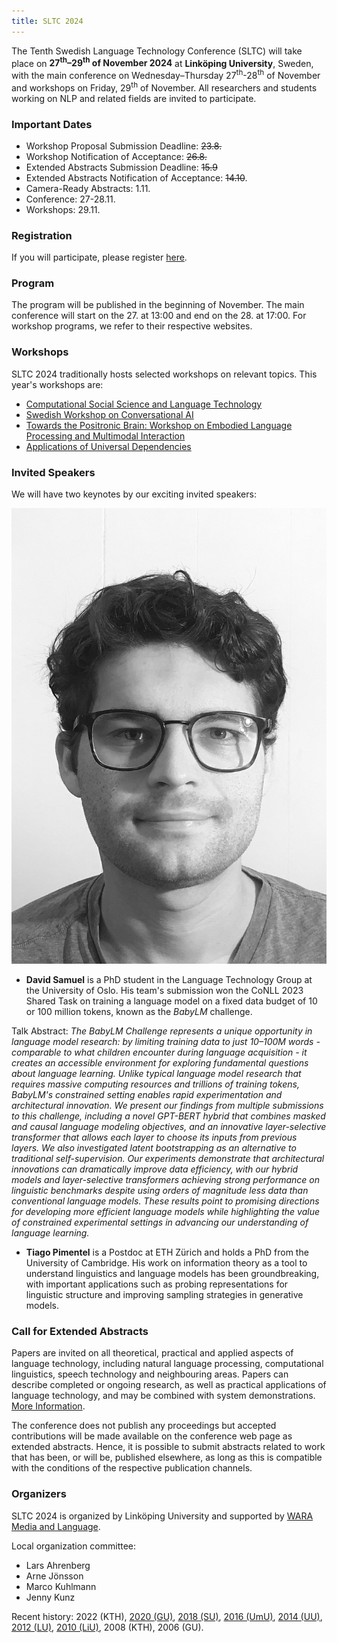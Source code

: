 ```yaml
---
title: SLTC 2024
---
```


The Tenth Swedish Language Technology Conference (SLTC) will take place on **27<sup>th</sup>–29<sup>th</sup> of November 2024** at **Linköping University**, Sweden, with the main conference on Wednesday–Thursday 27<sup>th</sup>-28<sup>th</sup> of November and workshops on Friday, 29<sup>th</sup> of November. All researchers and students working on NLP and related fields are invited to participate. 

### Important Dates

* Workshop Proposal Submission Deadline: ~~23.8.~~
* Workshop Notification of Acceptance: ~~26.8.~~
* Extended Abstracts Submission Deadline: ~~15.9~~
* Extended Abstracts Notification of Acceptance: ~~14.10~~.
* Camera-Ready Abstracts: 1.11. 
* Conference: 27-28.11. 
* Workshops: 29.11.

### Registration

If you will participate, please register [here](https://www.trippus.net/sltc2024_delegate). 

### Program

The program will be published in the beginning of November. The main conference will start on the 27. at 13:00 and end on the 28. at 17:00. For workshop programs, we refer to their respective websites. 

### Workshops

SLTC 2024 traditionally hosts selected workshops on relevant topics. This year's workshops are: 

* [Computational Social Science and Language Technology](https://sites.google.com/view/css-language-tech-workshop)
* [Swedish Workshop on Conversational AI](https://sites.google.com/view/sw-conv-ai-2024/home)
* [Towards the Positronic Brain: Workshop on Embodied Language Processing and Multimodal Interaction](https://gu-clasp.github.io/language-and-perception/events/positronic-brain/)
* [Applications of Universal Dependencies](https://udapp-sltc-2024.github.io)


### Invited Speakers

We will have two keynotes by our exciting invited speakers: 


![David](pictures/david.jpeg)
* **David Samuel** is a PhD student in the Language Technology Group at the University of Oslo. His team's submission won the CoNLL 2023 Shared Task on training a language model on a fixed data budget of 10 or 100 million tokens, known as the *BabyLM* challenge. 

Talk Abstract: *The BabyLM Challenge represents a unique opportunity in language model research: by limiting training data to just 10–100M words - comparable to what children encounter during language acquisition - it creates an accessible environment for exploring fundamental questions about language learning. Unlike typical language model research that requires massive computing resources and trillions of training tokens, BabyLM's constrained setting enables rapid experimentation and architectural innovation. We present our findings from multiple submissions to this challenge, including a novel GPT-BERT hybrid that combines masked and causal language modeling objectives, and an innovative layer-selective transformer that allows each layer to choose its inputs from previous layers. We also investigated latent bootstrapping as an alternative to traditional self-supervision. Our experiments demonstrate that architectural innovations can dramatically improve data efficiency, with our hybrid models and layer-selective transformers achieving strong performance on linguistic benchmarks despite using orders of magnitude less data than conventional language models. These results point to promising directions for developing more efficient language models while highlighting the value of constrained experimental settings in advancing our understanding of language learning.*

* **Tiago Pimentel** is a Postdoc at ETH Zürich and holds a PhD from the University of Cambridge. His work on information theory as a tool to understand linguistics and language models has been groundbreaking, with important applications such as probing representations for linguistic structure and improving sampling strategies in generative models.

### Call for Extended Abstracts

Papers are invited on all theoretical, practical and applied aspects of language technology, including natural language processing, computational linguistics, speech technology and neighbouring areas. Papers can describe completed or ongoing research, as well as practical applications of language technology, and may be combined with system demonstrations. [More Information](cfp).

The conference does not publish any proceedings but accepted contributions will be made available on the conference web page as extended abstracts. Hence, it is possible to submit abstracts related to work that has been, or will be, published elsewhere, as long as this is compatible with the conditions of the respective publication channels.

### Organizers 

SLTC 2024 is organized by Linköping University and supported by [WARA Media and Language](https://wasp-sweden.org/industrial-cooperation/research-arenas/wara-media-and-language/).  

Local organization committee: 
* Lars Ahrenberg
* Arne Jönsson
* Marco Kuhlmann
* Jenny Kunz

Recent history: 2022 (KTH), [2020 (GU)](https://spraakbanken.gu.se/en/sltc2020), [2018 (SU)](https://sltc2018.su.se), [2016 (UmU)](http://sltc2016.cs.umu.se), [2014 (UU)](https://www2.lingfil.uu.se/SLTC2014/), [2012 (LU)](https://nlp.cs.lth.se/events/sltc-2012/), [2010 (LiU)](https://www.ida.liu.se/conferences/sltc2010/), 2008 (KTH), 2006 (GU).

